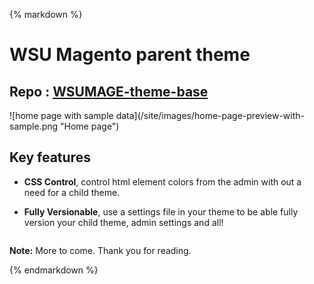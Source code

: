 {% markdown %}
# WSU Magento parent theme
## Repo : [WSUMAGE-theme-base](https://github.com/washingtonstateuniversity/WSUMAGE-theme-base)

<div class="row halves">
	<div class="column one">
		![home page with sample data](/site/images/home-page-preview-with-sample.png "Home page")
	</div>
	<div class="column two">

## Key features

- **CSS Control**, control html element colors from the admin with out a need for a child theme.
- **Fully Versionable**,  use a settings file in your theme to be able fully version your child theme, admin settings and all!

	</div>
</div>


**Note:** More to come. Thank you for reading.

{% endmarkdown %}